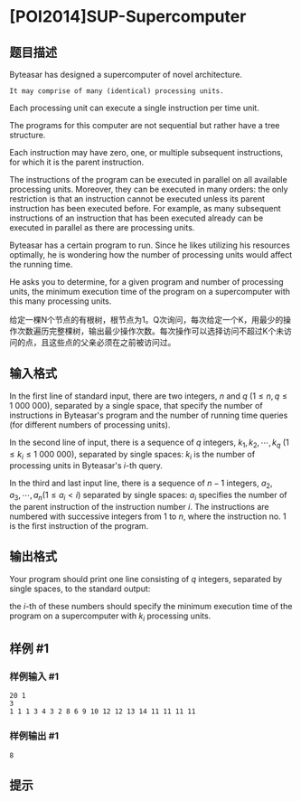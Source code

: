 # [POI2014]SUP-Supercomputer

## 题目描述

Byteasar has designed a supercomputer of novel architecture.

```plain
It may comprise of many (identical) processing units.
```
Each processing unit can execute a single instruction per time unit.

The programs for this computer are not sequential but rather have a tree structure.

Each instruction may have zero, one, or multiple subsequent instructions,    for which it is the parent instruction.

The instructions of the program can be executed in parallel on all available    processing units.  Moreover, they can be executed in many orders: the only    restriction is that an instruction cannot be executed unless its parent    instruction has been executed before.  For example, as many subsequent    instructions of an instruction that has been executed already can be    executed in parallel as there are processing units.

Byteasar has a certain program to run.  Since he likes utilizing his resources    optimally, he is wondering how the number of processing units would affect the running time.

He asks you to determine, for a given program and number of processing units,    the minimum execution time of the program on a supercomputer with this many processing units.

给定一棵N个节点的有根树，根节点为1。Q次询问，每次给定一个K，用最少的操作次数遍历完整棵树，输出最少操作次数。每次操作可以选择访问不超过K个未访问的点，且这些点的父亲必须在之前被访问过。


## 输入格式

In the first line of standard input, there are two integers, $n$ and $q$ ($1\le n,q\le 1\ 000\ 000$), separated by a single space, that specify the number of    instructions in Byteasar's program and the number of running time queries (for different numbers    of processing units).

In the second line of input, there is a sequence of $q$ integers, $k_1,k_2,\cdots,k_q$ ($1\le k_i\le 1\ 000\ 000$), separated by single spaces: $k_i$ is the number of processing units in    Byteasar's $i$-th query.

In the third and last input line, there is a sequence of $n-1$ integers, $a_2,a_3,\cdots,a_n$($1\le a_i<i$) separated by single spaces: $a_i$ specifies the number of the parent instruction of the instruction number $i$. The instructions are numbered with successive integers from 1 to $n$, where the instruction no. 1 is the first instruction of the program.


## 输出格式

Your program should print one line consisting of $q$ integers, separated by single spaces,    to the standard output:

the $i$-th of these numbers should specify the minimum execution time of the program on a supercomputer with $k_i$ processing units.


## 样例 #1

### 样例输入 #1
```
20 1
3
1 1 1 3 4 3 2 8 6 9 10 12 12 13 14 11 11 11 11
```

### 样例输出 #1

```
8
```

## 提示


